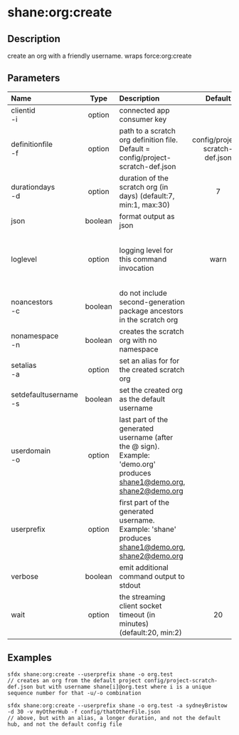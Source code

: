<!-- This file has been generated with command 'sfdx hardis:doc:plugin:generate'. Please do not update it manually or it may be overwritten -->
# shane:org:create

## Description

create an org with a friendly username.  wraps force:org:create

## Parameters

|Name|Type|Description|Default|Required|Options|
|:---|:--:|:----------|:-----:|:------:|:-----:|
|clientid<br/>-i|option|connected app consumer key||||
|definitionfile<br/>-f|option|path to a scratch org definition file.  Default = config/project-scratch-def.json|config/project-scratch-def.json|||
|durationdays<br/>-d|option|duration of the scratch org (in days) (default:7, min:1, max:30)|7|||
|json|boolean|format output as json||||
|loglevel|option|logging level for this command invocation|warn||trace<br/>debug<br/>info<br/>warn<br/>error<br/>fatal|
|noancestors<br/>-c|boolean|do not include second-generation package ancestors in the scratch org||||
|nonamespace<br/>-n|boolean|creates the scratch org with no namespace||||
|setalias<br/>-a|option|set an alias for for the created scratch org||||
|setdefaultusername<br/>-s|boolean|set the created org as the default username||||
|userdomain<br/>-o|option|last part of the generated username (after the @ sign).  Example: 'demo.org' produces shane1@demo.org, shane2@demo.org||||
|userprefix|option|first part of the generated username.  Example: 'shane' produces shane1@demo.org, shane2@demo.org||||
|verbose|boolean|emit additional command output to stdout||||
|wait|option|the streaming client socket timeout (in minutes) (default:20, min:2)|20|||

## Examples

```shell
sfdx shane:org:create --userprefix shane -o org.test
// creates an org from the default project config/project-scratch-def.json but with username shane[i]@org.test where i is a unique sequence number for that -u/-o combination

```

```shell
sfdx shane:org:create --userprefix shane -o org.test -a sydneyBristow -d 30 -v myOtherHub -f config/thatOtherFile.json
// above, but with an alias, a longer duration, and not the default hub, and not the default config file

```


